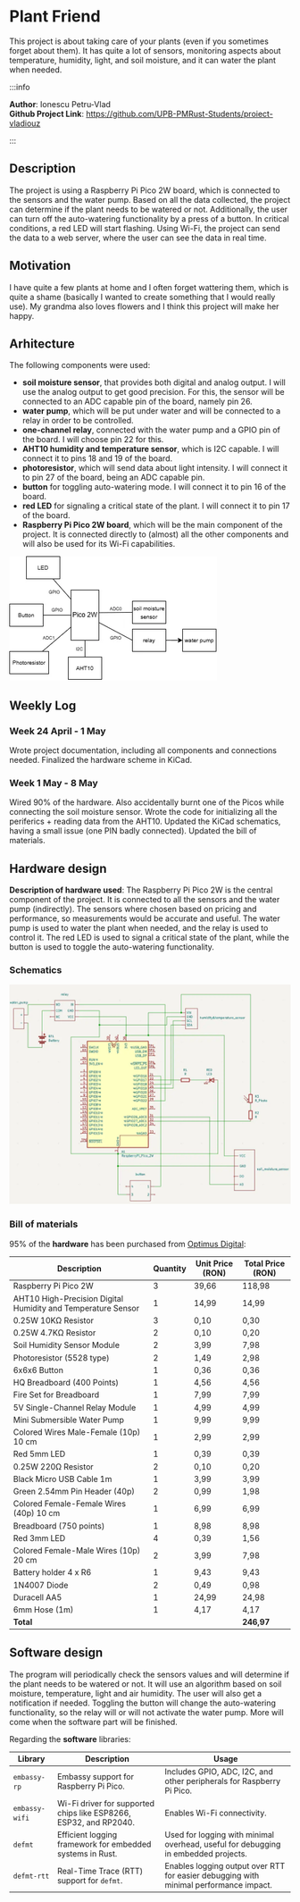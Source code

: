 # Plant Friend

This project is about taking care of your plants (even if you sometimes forget about them). It has quite a lot of sensors, monitoring aspects about temperature, humidity, light, and soil moisture, and it can water the plant when needed.

:::info

**Author**: Ionescu Petru-Vlad \
**Github Project Link**: https://github.com/UPB-PMRust-Students/proiect-vladiouz

:::

## Description

The project is using a Raspberry Pi Pico 2W board, which is connected to the sensors and the water pump. Based on all the data collected, the project can determine if the plant needs to be watered or not. Additionally, the user can turn off the auto-watering functionality by a press of a button. In critical conditions, a red LED will start flashing. Using Wi-Fi, the project can send the data to a web server, where the user can see the data in real time.

## Motivation

I have quite a few plants at home and I often forget wattering them, which is quite a shame (basically I wanted to create something that I would really use). My grandma also loves flowers and I think this project will make her happy.

## Arhitecture

The following components were used:

- **soil moisture sensor**, that provides both digital and analog output. I will use the analog output to get good precision. For this, the sensor will be connected to an ADC capable pin of the board, namely pin 26.
- **water pump**, which will be put under water and will be connected to a relay in order to be controlled.
- **one-channel relay**, connected with the water pump and a GPIO pin of the board. I will choose pin 22 for this.
- **AHT10 humidity and temperature sensor**, which is I2C capable. I will connect it to pins 18 and 19 of the board.
- **photoresistor**, which will send data about light intensity. I will connect it to pin 27 of the board, being an ADC capable pin.
- **button** for toggling auto-watering mode. I will connect it to pin 16 of the board.
- **red LED** for signaling a critical state of the plant. I will connect it to pin 17 of the board.
- **Raspberry Pi Pico 2W board**, which will be the main component of the project. It is connected directly to (almost) all the other components and will also be used for its Wi-Fi capabilities.

![Architecture](pm-project-simple-diagram.webp)

## Weekly Log

### Week 24 April - 1 May

Wrote project documentation, including all components and connections needed. Finalized the hardware scheme in KiCad.

### Week 1 May - 8 May

Wired 90% of the hardware. Also accidentally burnt one of the Picos while connecting the soil moisture sensor. Wrote the code for initializing all the periferics + reading data from the AHT10. Updated the KiCad schematics, having a small issue (one PIN badly connected). Updated the bill of materials.

## Hardware design

**Description of hardware used**: The Raspberry Pi Pico 2W is the central component of the project. It is connected to all the sensors and the water pump (indirectly). The sensors where chosen based on pricing and performance, so measurements would be accurate and useful. The water pump is used to water the plant when needed, and the relay is used to control it. The red LED is used to signal a critical state of the plant, while the button is used to toggle the auto-watering functionality.

### Schematics

![Hardware](hardware-diagram.webp)

### Bill of materials

95% of the **hardware** has been purchased from [Optimus Digital](https://www.optimusdigital.ro/):

| **Description**                                              | **Quantity** | **Unit Price (RON)** | **Total Price (RON)** |
| ------------------------------------------------------------ | ------------ | -------------------- | --------------------- |
| Raspberry Pi Pico 2W                                         | 3            | 39,66                | 118,98                |
| AHT10 High-Precision Digital Humidity and Temperature Sensor | 1            | 14,99                | 14,99                 |
| 0.25W 10KΩ Resistor                                          | 3            | 0,10                 | 0,30                  |
| 0.25W 4.7KΩ Resistor                                         | 2            | 0,10                 | 0,20                  |
| Soil Humidity Sensor Module                                  | 2            | 3,99                 | 7,98                  |
| Photoresistor (5528 type)                                    | 2            | 1,49                 | 2,98                  |
| 6x6x6 Button                                                 | 1            | 0,36                 | 0,36                  |
| HQ Breadboard (400 Points)                                   | 1            | 4,56                 | 4,56                  |
| Fire Set for Breadboard                                      | 1            | 7,99                 | 7,99                  |
| 5V Single-Channel Relay Module                               | 1            | 4,99                 | 4,99                  |
| Mini Submersible Water Pump                                  | 1            | 9,99                 | 9,99                  |
| Colored Wires Male-Female (10p) 10 cm                        | 1            | 2,99                 | 2,99                  |
| Red 5mm LED                                                  | 1            | 0,39                 | 0,39                  |
| 0.25W 220Ω Resistor                                          | 2            | 0,10                 | 0,20                  |
| Black Micro USB Cable 1m                                     | 1            | 3,99                 | 3,99                  |
| Green 2.54mm Pin Header (40p)                                | 2            | 0,99                 | 1,98                  |
| Colored Female-Female Wires (40p) 10 cm                      | 1            | 6,99                 | 6,99                  |
| Breadboard (750 points)                                      | 1            | 8,98                 | 8,98                  |
| Red 3mm LED                                                  | 4            | 0,39                 | 1,56                  |
| Colored Female-Male Wires (10p) 20 cm                        | 2            | 3,99                 | 7,98                  |
| Battery holder 4 x R6                                        | 1            | 9,43                 | 9,43                  |
| 1N4007 Diode                                                 | 2            | 0,49                 | 0,98                  |
| Duracell AA5                                                 | 1            | 24,99                | 24,98                 |
| 6mm Hose (1m)                                                | 1            | 4,17                 | 4,17                  |
| **Total**                                                    |              |                      | **246,97**            |

## Software design

The program will periodically check the sensors values and will determine if the plant needs to be watered or not. It will use an algorithm based on soil moisture, temperature, light and air humidity. The user will also get a notification if needed. Toggling the button will change the auto-watering functionality, so the relay will or will not activate the water pump. More will come when the software part will be finished.

Regarding the **software** libraries:

| **Library**    | **Description**                                                   | **Usage**                                                                             |
| -------------- | ----------------------------------------------------------------- | ------------------------------------------------------------------------------------- |
| `embassy-rp`   | Embassy support for Raspberry Pi Pico.                            | Includes GPIO, ADC, I2C, and other peripherals for Raspberry Pi Pico.                 |
| `embassy-wifi` | Wi-Fi driver for supported chips like ESP8266, ESP32, and RP2040. | Enables Wi-Fi connectivity.                                                           |
| `defmt`        | Efficient logging framework for embedded systems in Rust.         | Used for logging with minimal overhead, useful for debugging in embedded projects.    |
| `defmt-rtt`    | Real-Time Trace (RTT) support for `defmt`.                        | Enables logging output over RTT for easier debugging with minimal performance impact. |

